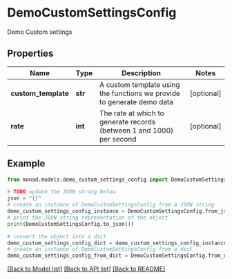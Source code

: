 # DemoCustomSettingsConfig

Demo Custom settings

## Properties

Name | Type | Description | Notes
------------ | ------------- | ------------- | -------------
**custom_template** | **str** | A custom template using the functions we provide to generate demo data | [optional] 
**rate** | **int** | The rate at which to generate records (between 1 and 1000) per second | [optional] 

## Example

```python
from monad.models.demo_custom_settings_config import DemoCustomSettingsConfig

# TODO update the JSON string below
json = "{}"
# create an instance of DemoCustomSettingsConfig from a JSON string
demo_custom_settings_config_instance = DemoCustomSettingsConfig.from_json(json)
# print the JSON string representation of the object
print(DemoCustomSettingsConfig.to_json())

# convert the object into a dict
demo_custom_settings_config_dict = demo_custom_settings_config_instance.to_dict()
# create an instance of DemoCustomSettingsConfig from a dict
demo_custom_settings_config_from_dict = DemoCustomSettingsConfig.from_dict(demo_custom_settings_config_dict)
```
[[Back to Model list]](../README.md#documentation-for-models) [[Back to API list]](../README.md#documentation-for-api-endpoints) [[Back to README]](../README.md)


